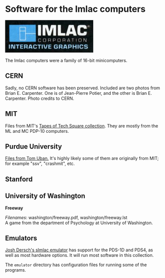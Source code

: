 # Software for the Imlac computers

![Logotype](imlac.jpg)

The Imlac computers were a family of 16-bit minicomputers.

## CERN

Sadly, no CERN software has been preserved.  Included are two photos
from Brian E. Carpenter.  One is of Jean-Pierre Potier, and the other
is Brian E. Carpenter.  Photo credits to CERN.

## MIT

Files from MIT's [Tapes of Tech Square
collection](https://archivesspace.mit.edu/repositories/2/resources/1265).
They are mostly from the ML and MC PDP-10 computers.

## Purdue University

[Files from Tom Uban.](http://www.ubanproductions.com/imlac_sw.html)
It's highly likely some of them are originally from MIT; for example
"ssv", "crashmit", etc.

## Stanford

## University of Washington

**Freeway**

*Filenames*: washington/freeway.pdf, washington/freeway.lst  
A game from the department of Psychology at University of Washington.

## Emulators

[Josh Dersch's sImlac emulator](https://github.com/jdersch/sImlac) has
support for the PDS-1D and PDS4, as well as most hardware options.  It
will run most software in this collection.

The `emulator` directory has configuration files for running some of
the programs.
